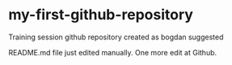 # my-first-github-repository
Training session github repository created as bogdan suggested

README.md file just edited manually. One more edit at Github.
